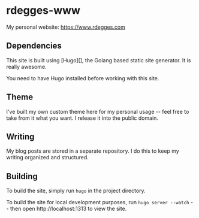 # rdegges-www

My personal website: https://www.rdegges.com


## Dependencies

This site is built using [Hugo][], the Golang based static site generator.  It
is really awesome.

You need to have Hugo installed before working with this site.


## Theme

I've built my own custom theme here for my personal usage -- feel free to take
from it what you want.  I release it into the public domain.


## Writing

My blog posts are stored in a separate repository.  I do this to keep my writing
organized and structured.


## Building

To build the site, simply run `hugo` in the project directory.

To build the site for local development purposes, run `hugo server --watch` --
then open http://localhost:1313 to view the site.
